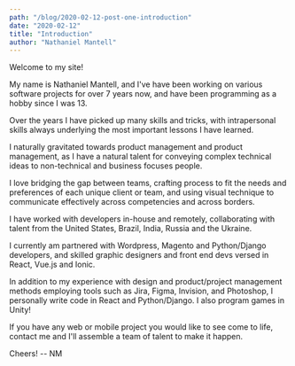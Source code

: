 ```yaml
---
path: "/blog/2020-02-12-post-one-introduction"
date: "2020-02-12"
title: "Introduction"
author: "Nathaniel Mantell"
---
```


Welcome to my site!

My name is Nathaniel Mantell, and I've have been working on various software projects for over 7 years now, and have been programming as a hobby since I was 13.

Over the years I have picked up many skills and tricks, with intrapersonal skills always underlying the most important lessons I have learned.

I naturally gravitated towards product management and product management, as I have a natural talent for conveying complex technical ideas to non-technical and business focuses people.

I love bridging the gap between teams, crafting process to fit the needs and preferences of each unique client or team, and using visual technique to communicate effectively across competencies and across borders.

I have worked with developers in-house and remotely, collaborating with talent from the United States, Brazil, India, Russia and the Ukraine.

I currently am partnered with Wordpress, Magento and Python/Django developers, and skilled graphic designers and front end devs versed in React, Vue.js and Ionic.

In addition to my experience with design and product/project management methods employing tools such as Jira, Figma, Invision, and Photoshop, I personally write code in React and Python/Django. I also program games in Unity!

If you have any web or mobile project you would like to see come to life, contact me and I'll assemble a team of talent to make it happen.

Cheers!
-- NM
